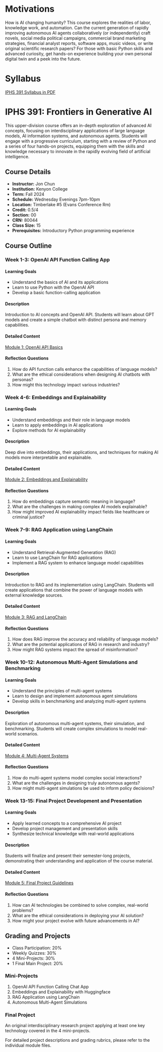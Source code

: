 # Motivations

How is AI changing humanity? This course explores the realities of labor, knowledge work, and automation. Can the current generation of rapidly improving autonomous AI agents collaboratively (or independently) craft novels, social media political campaigns, commercial brand marketing strategies, financial analyst reports, software apps, music videos, or write original scientific research papers? For those with basic Python skills and advanced curiosity, get hands-on experience building your own personal digital twin and a peek into the future.

# Syllabus

[IPHS 391 Syllabus in PDF](syllabus_iphs391_frontiers_in_genai_2024fall_chunj.pdf)

# IPHS 391: Frontiers in Generative AI

This upper-division course offers an in-depth exploration of advanced AI concepts, focusing on interdisciplinary applications of large language models, AI information systems, and autonomous agents. Students will engage with a progressive curriculum, starting with a review of Python and a series of four hands-on projects, equipping them with the skills and knowledge necessary to innovate in the rapidly evolving field of artificial intelligence.

## Course Details

- **Instructor:** Jon Chun
- **Institution:** Kenyon College
- **Term:** Fall 2024
- **Schedule:** Wednesday Evenings 7pm-10pm
- **Location:** Timberlake #5 (Evans Conference Rm)
- **Credit:** 0.5/4
- **Section:** 00
- **CRN:** 80044
- **Class Size:** 15
- **Prerequisites:** Introductory Python programming experience

## Course Outline

### Week 1-3: OpenAI API Function Calling App

#### Learning Goals
- Understand the basics of AI and its applications
- Learn to use Python with the OpenAI API
- Develop a basic function-calling application

#### Description
Introduction to AI concepts and OpenAI API. Students will learn about GPT models and create a simple chatbot with distinct persona and memory capabilities.

#### Detailed Content
[Module 1: OpenAI API Basics](./modules/openai-api-basics.md)

#### Reflection Questions
1. How do API function calls enhance the capabilities of language models?
2. What are the ethical considerations when designing AI chatbots with personas?
3. How might this technology impact various industries?

### Week 4-6: Embeddings and Explainability

#### Learning Goals
- Understand embeddings and their role in language models
- Learn to apply embeddings in AI applications
- Explore methods for AI explainability

#### Description
Deep dive into embeddings, their applications, and techniques for making AI models more interpretable and explainable.

#### Detailed Content
[Module 2: Embeddings and Explainability](./modules/embeddings-explainability.md)

#### Reflection Questions
1. How do embeddings capture semantic meaning in language?
2. What are the challenges in making complex AI models explainable?
3. How might improved AI explainability impact fields like healthcare or criminal justice?

### Week 7-9: RAG Application using LangChain

#### Learning Goals
- Understand Retrieval-Augmented Generation (RAG)
- Learn to use LangChain for RAG applications
- Implement a RAG system to enhance language model capabilities

#### Description
Introduction to RAG and its implementation using LangChain. Students will create applications that combine the power of language models with external knowledge sources.

#### Detailed Content
[Module 3: RAG and LangChain](./modules/rag-langchain.md)

#### Reflection Questions
1. How does RAG improve the accuracy and reliability of language models?
2. What are the potential applications of RAG in research and industry?
3. How might RAG systems impact the spread of misinformation?

### Week 10-12: Autonomous Multi-Agent Simulations and Benchmarking

#### Learning Goals
- Understand the principles of multi-agent systems
- Learn to design and implement autonomous agent simulations
- Develop skills in benchmarking and analyzing multi-agent systems

#### Description
Exploration of autonomous multi-agent systems, their simulation, and benchmarking. Students will create complex simulations to model real-world scenarios.

#### Detailed Content
[Module 4: Multi-Agent Systems](./modules/multi-agent-systems.md)

#### Reflection Questions
1. How do multi-agent systems model complex social interactions?
2. What are the challenges in designing truly autonomous agents?
3. How might multi-agent simulations be used to inform policy decisions?

### Week 13-15: Final Project Development and Presentation

#### Learning Goals
- Apply learned concepts to a comprehensive AI project
- Develop project management and presentation skills
- Synthesize technical knowledge with real-world applications

#### Description
Students will finalize and present their semester-long projects, demonstrating their understanding and application of the course material.

#### Detailed Content
[Module 5: Final Project Guidelines](./modules/final-project.md)

#### Reflection Questions
1. How can AI technologies be combined to solve complex, real-world problems?
2. What are the ethical considerations in deploying your AI solution?
3. How might your project evolve with future advancements in AI?

## Grading and Projects

- Class Participation: 20%
- Weekly Quizzes: 30%
- 4 Mini-Projects: 30%
- 1 Final Main Project: 20%

### Mini-Projects

1. OpenAI API Function Calling Chat App
2. Embeddings and Explainability with Huggingface
3. RAG Application using LangChain
4. Autonomous Multi-Agent Simulations

### Final Project

An original interdisciplinary research project applying at least one key technology covered in the 4 mini-projects.

For detailed project descriptions and grading rubrics, please refer to the individual module files.